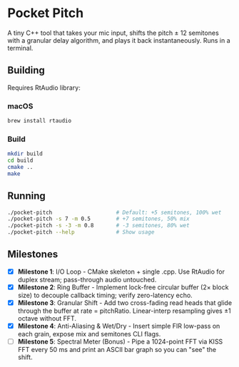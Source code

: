 # Pocket Pitch

A tiny C++ tool that takes your mic input, shifts the pitch ± 12 semitones with a granular delay algorithm, and plays it back instantaneously. Runs in a terminal.

## Building

Requires RtAudio library:

### macOS
```bash
brew install rtaudio
```

### Build
```bash
mkdir build
cd build
cmake ..
make
```

## Running
```bash
./pocket-pitch                    # Default: +5 semitones, 100% wet
./pocket-pitch -s 7 -m 0.5        # +7 semitones, 50% mix
./pocket-pitch -s -3 -m 0.8       # -3 semitones, 80% wet
./pocket-pitch --help             # Show usage
```

## Milestones

- [x] **Milestone 1**: I/O Loop - CMake skeleton + single .cpp. Use RtAudio for duplex stream; pass-through audio untouched.
- [x] **Milestone 2**: Ring Buffer - Implement lock-free circular buffer (2× block size) to decouple callback timing; verify zero-latency echo.
- [x] **Milestone 3**: Granular Shift - Add two cross-fading read heads that glide through the buffer at rate = pitchRatio. Linear-interp resampling gives ±1 octave without FFT.
- [x] **Milestone 4**: Anti-Aliasing & Wet/Dry - Insert simple FIR low-pass on each grain, expose mix and semitones CLI flags.
- [ ] **Milestone 5**: Spectral Meter (Bonus) - Pipe a 1024-point FFT via KISS FFT every 50 ms and print an ASCII bar graph so you can "see" the shift.